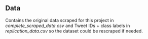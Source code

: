 ## Data

Contains the original data scraped for this project in *complete_scraped_data.csv* and Tweet IDs + class labels in *replication_data.csv* so the dataset could be rescraped if needed.
